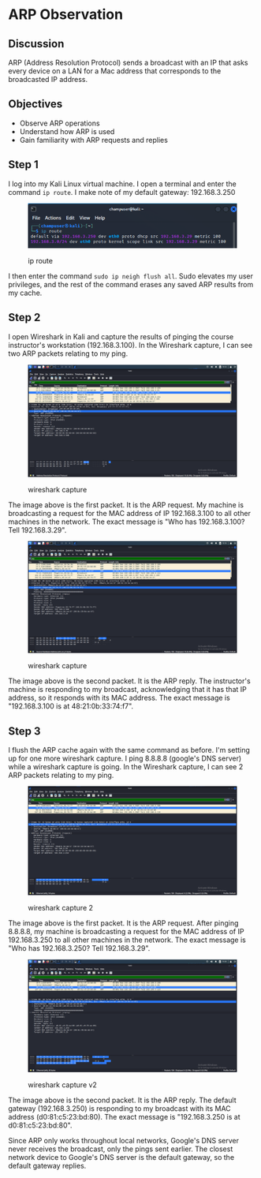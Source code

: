 # ARP Observation

## Discussion&#x20;

ARP (Address Resolution Protocol) sends a broadcast with an IP that asks every device on a LAN for a Mac address that corresponds to the broadcasted IP address.&#x20;

## Objectives&#x20;

* Observe ARP operations
* Understand how ARP is used
* Gain familiarity with ARP requests and replies

## Step 1

I log into my Kali Linux virtual machine. I open a terminal and enter the command `ip route`. I make note of my default gateway: 192.168.3.250

<figure><img src="../../.gitbook/assets/image (3).png" alt=""><figcaption><p>ip route</p></figcaption></figure>

I then enter the command `sudo ip neigh flush all`. Sudo elevates my user privileges, and the rest of the command erases any saved ARP results from my cache.

## Step 2

I open Wireshark in Kali and capture the results of pinging the course instructor's workstation (192.168.3.100). In the Wireshark capture, I can see two ARP packets relating to my ping.

<figure><img src="../../.gitbook/assets/image (5).png" alt=""><figcaption><p>wireshark capture</p></figcaption></figure>

The image above is the first packet. It is the ARP request. My machine is broadcasting a request for the MAC address of IP 192.168.3.100 to all other machines in the network. The exact message is "Who has 192.168.3.100? Tell 192.168.3.29". &#x20;

<figure><img src="../../.gitbook/assets/image (6).png" alt=""><figcaption><p>wireshark capture</p></figcaption></figure>

The image above is the second packet. It is the ARP reply. The instructor's machine is responding to my broadcast, acknowledging that it has that IP address, so it responds with its MAC address. The exact message is "192.168.3.100 is at 48:21:0b:33:74:f7".

## Step 3

I flush the ARP cache again with the same command as before. I'm setting up for one more wireshark capture. I ping 8.8.8.8 (google's DNS server) while a wireshark capture is going. In the Wireshark capture, I can see 2 ARP packets relating to my ping.&#x20;

<figure><img src="../../.gitbook/assets/image.png" alt=""><figcaption><p>wireshark capture 2</p></figcaption></figure>

The image above is the first packet. It is the ARP request. After pinging 8.8.8.8, my machine is broadcasting a request for the MAC address of IP 192.168.3.250 to all other machines in the network. The exact message is "Who has 192.168.3.250? Tell 192.168.3.29".

<figure><img src="../../.gitbook/assets/image (1).png" alt=""><figcaption><p>wireshark capture v2 </p></figcaption></figure>

The image above is the second packet. It is the ARP reply. The default gateway (192.168.3.250) is responding to my broadcast with its MAC address (d0:81:c5:23:bd:80). The exact message is "192.168.3.250 is at d0:81:c5:23:bd:80".&#x20;

Since ARP only works throughout local networks, Google's DNS server never receives the broadcast, only the pings sent earlier. The closest network device to Google's DNS server is the default gateway, so the default gateway replies.
